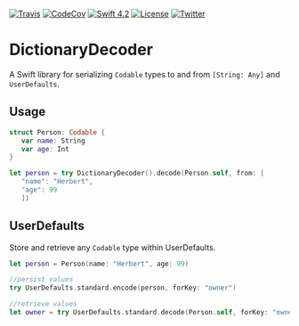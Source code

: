 [![Travis](https://img.shields.io/travis/swhitty/DictionaryDecoder.svg)](https://travis-ci.org/swhitty/DictionaryDecoder)
[![CodeCov](https://codecov.io/gh/swhitty/DictionaryDecoder/branch/master/graphs/badge.svg)](https://codecov.io/gh/swhitty/DictionaryDecoder/branch/master)
[![Swift 4.2](https://img.shields.io/badge/swift-4.2-red.svg?style=flat)](https://developer.apple.com/swift)
[![License](https://img.shields.io/badge/license-MIT-lightgrey.svg)](https://opensource.org/licenses/MIT)
[![Twitter](https://img.shields.io/badge/twitter-@simonwhitty-blue.svg)](http://twitter.com/simonwhitty)

# DictionaryDecoder
A Swift library for serializing `Codable` types to and from `[String: Any]` and `UserDefaults`.

## Usage
```swift
struct Person: Codable {
   var name: String
   var age: Int
}

let person = try DictionaryDecoder().decode(Person.self, from: [
   "name": "Herbert",
   "age": 99
   ])
```

## UserDefaults
Store and retrieve any `Codable` type within UserDefaults.
```swift
let person = Person(name: "Herbert", age: 99)

//persist values
try UserDefaults.standard.encode(person, forKey: "owner")

//retrieve values
let owner = try UserDefaults.standard.decode(Person.self, forKey: "owner")
```
